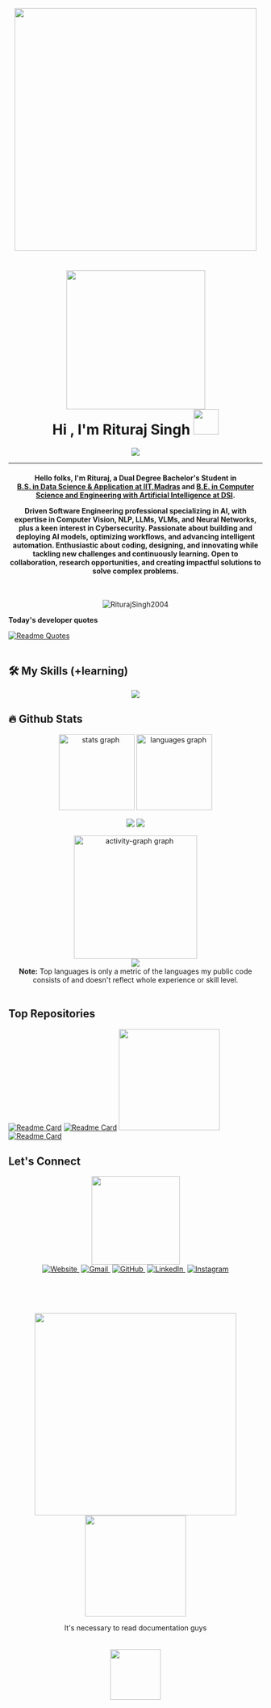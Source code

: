 <p align="center"><img src="https://user-images.githubusercontent.com/74038190/235224431-e8c8c12e-6826-47f1-89fb-2ddad83b3abf.gif" width="480"></p>
<h1 align="center"> <img src="https://user-images.githubusercontent.com/74038190/226190894-18e959ba-d458-4a94-ac44-790190f2a947.gif" width="275"><br>Hi , I'm Rituraj Singh <img src="https://github.com/Anmol-Baranwal/Cool-GIFs-For-GitHub/assets/74038190/7bb1e704-6026-48f9-8435-2f4d40101348" width="50"></h1>
<p align="center">
<a href="https://github.com/DenverCoder1/readme-typing-svg"><img src="https://readme-typing-svg.herokuapp.com?lines=AI+Engineer+and+Developer;Data+Scientist;AI%20|%20ML%20|%20DS%20|%20CyS%20|Enthusiast;Always%20learning%20new%20things&center=true&width=500&height=50&font=georgia&color=0077FF"></a>
</p>
<hr/>
<h4 align="center"><p>Hello folks, I'm Rituraj, a Dual Degree Bachelor's Student in<br> <ins>B.S. in Data Science & Application at IIT,Madras</ins> and <ins>B.E. in Computer Science and Engineering with Artificial Intelligence at DSI</ins>.</p><p>Driven Software Engineering professional specializing in AI, with expertise in Computer Vision, NLP, LLMs, VLMs, and Neural Networks, plus a keen interest in Cybersecurity. Passionate about building and deploying AI models, optimizing workflows, and advancing intelligent automation. Enthusiastic about coding, designing, and innovating while tackling new challenges and continuously learning. Open to collaboration, research opportunities, and creating impactful solutions to solve complex problems.</p></h4>
<br>
<p align="center"> <img src="https://komarev.com/ghpvc/?username=RiturajSingh2004&label=Rituraj%20Singh's%20Profile%20Views%20&color=dc143c&style=plastic" alt="RiturajSingh2004" /> </p>

<strong>Today's developer quotes</strong>

[![Readme Quotes](https://quotes-github-readme.vercel.app/api?type=horizontal&theme=swift&border=true)](https://github.com/piyushsuthar/github-readme-quotes)<br>
<br>
## 🛠️ My Skills (+learning)

<p align="center">
  <a href="https://skillicons.dev">
    <img src="https://skillicons.dev/icons?i=c,cpp,python,julia,r,flask,tensorflow,pytorch,scikitlearn,opencv,html,css,tailwindcss,js,ts,react,vue,next,nodejs,mysql,sqlite,mongodb,fastapi,docker,terraform,grafana,gcp,vscode,anaconda,powershell,arduino,vercel,firebase,git,github,kali&perline=7" />
  </a>
</p>

## 🔥 Github Stats
<div align="center">
  <img src="https://github-readme-stats.vercel.app/api?username=RiturajSingh2004&hide_title=false&hide_rank=false&show_icons=true&include_all_commits=true&count_private=true&disable_animations=false&theme=dracula&locale=en&hide_border=false" height="150" alt="stats graph"  />
  <img src="https://github-readme-stats.vercel.app/api/top-langs?username=RiturajSingh2004&locale=en&hide_title=false&layout=compact&card_width=320&langs_count=5&theme=dracula&hide_border=false" height="150" alt="languages graph"  />
<div style="display:flex;justify-content:center; align-items:center">
  
  <img src="http://github-profile-summary-cards.vercel.app/api/cards/productive-time?username=RiturajSingh2004&theme=ayu_mirage&utcOffset=8"></img>
  <img src="http://github-profile-summary-cards.vercel.app/api/cards/stats?username=RiturajSingh2004&theme=ayu_mirage"></img>
</div>

  <img src="https://github-readme-activity-graph.vercel.app/graph?username=RiturajSingh2004&radius=0&area=true&hide_title=false&hide_border=false&theme=synthwave-84&custom_title=My%20Contribution%20Graph" height="244" alt="activity-graph graph"  />
<br>
<img src="http://github-profile-summary-cards.vercel.app/api/cards/profile-details?username=RiturajSingh2004&theme=ayu_mirage"></img><br>
<b>Note:</b> Top languages is only a metric of the languages my public code consists of and doesn't reflect whole experience or skill level.

</div>
<br>

## Top Repositories

[![Readme Card](https://github-readme-stats.vercel.app/api/pin/?username=RiturajSingh2004&repo=YT-Summae-Synopsis&theme=swift)](https://github.com/RiturajSingh2004/YT-Summae-Synopsis)  [![Readme Card](https://github-readme-stats.vercel.app/api/pin/?username=RiturajSingh2004&repo=CounterAct-Mitigation&theme=swift)](https://github.com/RiturajSingh2004/CounterAct-Mitigation) <img src="https://user-images.githubusercontent.com/74038190/212749447-bfb7e725-6987-49d9-ae85-2015e3e7cc41.gif" width="200">
[![Readme Card](https://github-readme-stats.vercel.app/api/pin/?username=RiturajSingh2004&repo=SenticWaveX&theme=swift)](https://github.com/RiturajSingh2004/SenticWaveX) 

## Let's Connect

<p align="center"><a href="https://www.youtube.com/@RiturajSingh-ParadiseR"><img src="https://github.com/Anmol-Baranwal/Cool-GIFs-For-GitHub/assets/74038190/63338029-e963-463a-88cb-c8f39c73e8d9" width="175" ></a><br>
  <a href="https://.github.io/"><img src="https://cdn-icons-png.flaticon.com/64/909/909263.png" alt="Website"/>&nbsp;</a>
	<a href="mailto:ritturaj2004@gmail.com"><img src="https://skillicons.dev/icons?i=gmail"alt="Gmail"/>&nbsp;</a>
	<a href="https://github.com/RiturajSingh2004"><img src="https://skillicons.dev/icons?i=github" alt="GitHub"/>&nbsp;</a>
	<a href="https://linkedin.com/in/riturajsingh2004"><img src="https://skillicons.dev/icons?i=linkedin" alt="LinkedIn"/>&nbsp;</a>
	<a href="https://instagram.com/riturajsingh.paradiser"><img src="https://skillicons.dev/icons?i=instagram" alt="Instagram"/></a>
	
</p>
<br><br><br>
<p align="center">
<img src="https://github.com/Anmol-Baranwal/Cool-GIFs-For-GitHub/assets/74038190/6357eb37-3a0e-4efe-b015-ce8b14e910d6" width="400"><br><img src="https://user-images.githubusercontent.com/74038190/216644507-4f06ea29-bf55-4356-aac0-d42751461a9d.gif" width="200"><br><p align="center">It's necessary to read documentation guys<br><br><br><img align="center" src="https://user-images.githubusercontent.com/74038190/212284087-bbe7e430-757e-4901-90bf-4cd2ce3e1852.gif" width="100"></p>
</p>

<!--img align="right" alt="Coding" width="450" src="https://camo.githubusercontent.com/6607041227d81f650340ff070cc2843518acad359b57e5bb054a9fb7127aa041/68747470733a2f2f63646e2e6472696262626c652e636f6d2f75736572732f323634363432332f73637265656e73686f74732f353530373139362f636f6d70757465722e676966" data-canonical-src="https://cdn.dribbble.com/users/2646423/screenshots/5507196/computer.gif" style="max-width:100%;"/-->
